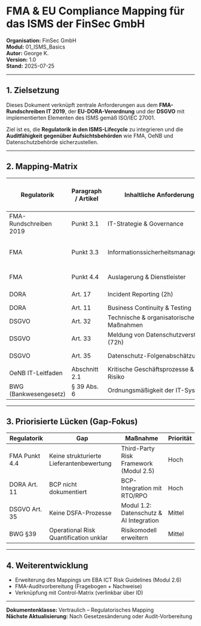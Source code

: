 # FMA & EU Compliance Mapping für das ISMS der FinSec GmbH

**Organisation:** FinSec GmbH  
**Modul:** 01_ISMS_Basics  
**Autor:** George K.  
**Version:** 1.0  
**Stand:** 2025-07-25

---

## 1. Zielsetzung

Dieses Dokument verknüpft zentrale Anforderungen aus dem **FMA-Rundschreiben IT 2019**, der **EU-DORA-Verordnung** und der **DSGVO** mit implementierten Elementen des ISMS gemäß ISO/IEC 27001.

Ziel ist es, die **Regulatorik in den ISMS-Lifecycle** zu integrieren und die **Auditfähigkeit gegenüber Aufsichtsbehörden** wie FMA, OeNB und Datenschutzbehörde sicherzustellen.

---

## 2. Mapping-Matrix

| Regulatorik | Paragraph / Artikel | Inhaltliche Anforderung | ISO27001 Control / Policy-Kapitel | Status |
|-------------|----------------------|--------------------------|-----------------------------------|--------|
| FMA-Rundschreiben 2019 | Punkt 3.1 | IT-Strategie & Governance | ISMS-Policy §1.1, §4 | Erfüllt |
| FMA | Punkt 3.3 | Informationssicherheitsmanagement | Annex A / A.5–A.8 / Policy komplett | Erfüllt |
| FMA | Punkt 4.4 | Auslagerung & Dienstleister | A.5.10, A.5.23 | In Umsetzung |
| DORA | Art. 17 | Incident Reporting (2h) | A.8.21 + Policy §10 | Abgedeckt |
| DORA | Art. 11 | Business Continuity & Testing | A.8.22 | In Planung |
| DSGVO | Art. 32 | Technische & organisatorische Maßnahmen | A.8.11, A.8.15, A.8.4 | Erfüllt |
| DSGVO | Art. 33 | Meldung von Datenschutzverstößen (72h) | Policy §10 | Erfüllt |
| DSGVO | Art. 35 | Datenschutz-Folgenabschätzung | (Projektmodul 1.2) | In Vorbereitung |
| OeNB IT-Leitfaden | Abschnitt 2.1 | Kritische Geschäftsprozesse & Risiko | Policy §5, §8 | Erfüllt |
| BWG (Bankwesengesetz) | § 39 Abs. 6 | Ordnungsmäßigkeit der IT-Systeme | Gesamtes ISMS | Teilweise |

---

## 3. Priorisierte Lücken (Gap-Fokus)

| Regulatorik | Gap | Maßnahme | Priorität |
|-------------|-----|----------|-----------|
| FMA Punkt 4.4 | Keine strukturierte Lieferantenbewertung | Third-Party Risk Framework (Modul 2.5) | Hoch |
| DORA Art. 11 | BCP nicht dokumentiert | BCP-Integration mit RTO/RPO | Hoch |
| DSGVO Art. 35 | Keine DSFA-Prozesse | Modul 1.2: Datenschutz & AI Integration | Mittel |
| BWG §39 | Operational Risk Quantification unklar | Risikomodell erweitern | Mittel |

---

## 4. Weiterentwicklung

- Erweiterung des Mappings um EBA ICT Risk Guidelines (Modul 2.6)
- FMA-Auditvorbereitung (Fragebogen + Nachweise)
- Verknüpfung mit Control-Matrix (verlinkbar über ID)

---

**Dokumentenklasse:** Vertraulich – Regulatorisches Mapping  
**Nächste Aktualisierung:** Nach Gesetzesänderung oder Audit-Vorbereitung  
